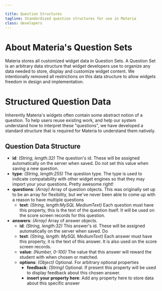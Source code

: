 ```yaml
---

title: Question Structures
tagline: Standardized question structures for use in Materia
class: developers
---
```



# About Materia's Question Sets

Materia stores all customized widget data in Question Sets.  A Question Set is an arbitrary data structure that widget developers use to organize any data needed to store, display and customize widget content.  We intentionally removed all restrictions on this data structure to allow widgets freedom in design and implementation.

# Structured Question Data

Inherently Materia's widgets often contain some abstract notion of a question. To help users reuse existing work, and help our system understand how to interpret these "questions", we have developed a standard structure that is required for Materia to understand them natively.

## Question Data Structure

* **id**: _(String, length:32)_ The question's id. These will be assigned automatically on the server when saved.  Do not set this value when saving a new question.
* **type**: _(String, length:255)_ The question type.  The type is used to indicate compatability with other widget engines so that they may import your your questions. Pretty awesome right!
* **questions**: _(Array)_ Array of question objects.  This was originally set up to be an array for flexibility, but we've never been able to come up with a reason to have multiple questions
	* **text**: _(String, length:MySQL MediumText)_ Each question must have this property, this is the text of the question itself.  It will be used on the score screen records for this question.
* **answers**: _(Array)_ Array of answer objects.
	* **id**: _(String, length:32)_ This answer's id.  These will be assigned automatically on the server when saved.  Do
	* **text**: _(String, length: MySQL MediumText)_ Each answer must have this property, it is the text of this answer.  It is also used on the score screen records.
	* **value**: _(Number, 0-100)_ The value that this answer will reward the student with when chosen or matched.
	* **options**: _(Object)_ Optional. For arbitrary optional properties
		* **feedback**: _(String)_ Optional. If present this property will be used to display feedback about this chosen answer.
		* **insert your property here**: Add any property here to store data about this specific answer
